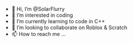 - 👋 Hi, I’m @SolarFlurry
- 👀 I’m interested in coding
- 🌱 I’m currently learning to code in C++
- 💞️ I’m looking to collaborate on Roblox & Scratch
- 📫 How to reach me ...

<!---
SolarFlurry/SolarFlurry is a ✨ special ✨ repository because its `README.md` (this file) appears on your GitHub profile.
You can click the Preview link to take a look at your changes.
--->
